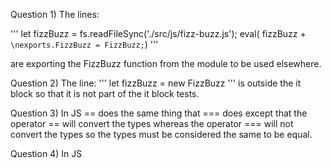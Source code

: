 Question 1) 
The lines:

'''
let  fizzBuzz = fs.readFileSync('./src/js/fizz-buzz.js');
eval( fizzBuzz + `\nexports.FizzBuzz = FizzBuzz;`)
'''

are exporting the FizzBuzz function from the module to be used elsewhere.


Question 2) 
The line:
'''
let fizzBuzz = new FizzBuzz
'''
is outside the it block so that it is not part of the it block tests.

Question 3)
In JS == does the same thing that === does except that the operator == will convert the types whereas the operator === will not convert the types so the types must be considered the same to be equal.

Question 4)
In JS 